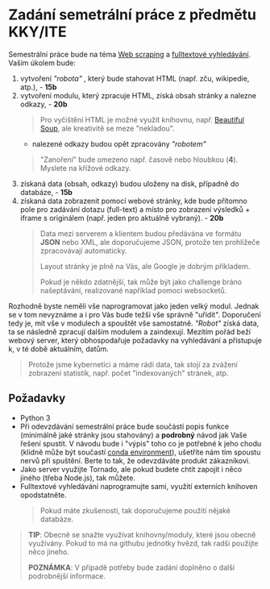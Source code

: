# Zadání semetrální práce z předmětu KKY/ITE

Semestrální práce bude na téma [Web scraping][1] a [fulltextové vyhledávání][2].
Vaším úkolem bude:

1. vytvoření *"robota"* , který bude stahovat HTML (např. zču, wikipedie, atp.), - **15b**
2. vytvoření modulu, který zpracuje HTML, získá obsah stránky a nalezne odkazy, - **20b**
    > Pro vyčištění HTML je možné využít knihovnu, např. [Beautiful Soup][3],
    > ale kreativitě se meze "nekladou".
    * nalezené odkazy budou opět zpracovány *"robotem"*
    > "Zanoření" bude omezeno např. časově nebo hloubkou (**4**).
    > Myslete na křížové odkazy.
3. získaná data (obsah, odkazy) budou uloženy na disk, případně do databáze, - **15b**
4. získaná data zobrazenit pomocí webové stránky, kde bude přítomno pole pro zadávání dotazu (full-text) a místo pro zobrazení výsledků + iframe s originálem (např. jeden pro aktuálně vybraný). - **20b**
    > Data mezi serverem a klientem budou předávána ve formátu **JSON** nebo XML,
    > ale doporučujeme JSON, protože ten prohlížeče zpracovávají automaticky.
    >
    > Layout stránky je plně na Vás, ale Google je dobrým příkladem.
    >
    > Pokud je někdo zdatnější, tak může být jako challenge bráno našeptávání,
    > realizované například pomocí websocketů.

Rozhodně byste neměli vše naprogramovat jako jeden velký modul. Jednak se v tom
nevyznáme a i pro Vás bude težší vše správně "uřídit". Doporučení tedy je, mít vše
v modulech a spouštět vše samostatně. *"Robot"* získá data, ta se následně zpracují
dalším modulem a zaindexují. Mezitím pořád beží webový server, který obhospodařuje
požadavky na vyhledávání a přistupuje k, v té době aktuálním, datům.

> Protože jsme kybernetici a máme rádi data, tak stojí za zvážení zobrazení statistik,
> např. počet "indexovaných" stránek, atp.

## Požadavky

* Python 3
* Při odevzdávání semestrální práce bude součástí popis funkce (minimálně jaké stránky jsou stahovány) a **podrobný** návod jak Vaše řešení spustit. V návodu bude i "výpis" toho co je potřebné k jeho chodu (klidně může být součastí [conda environment][4]), ušetříte nám tím spoustu nervů při spuštění. Berte to tak, že odevzdáváte produkt zákazníkovi.
* Jako server využijte Tornado, ale pokud budete chtít zapojit i něco jiného (třeba Node.js), tak můžete.
* Fulltextové vyhledávání naprogramujte sami, využití externích knihoven opodstatněte.
    > Pokud máte zkušenosti, tak doporučujeme použití nějaké databáze.

> **TIP**: Obecně se snažte využívat knihovny/moduly, které jsou obecně využívány. Pokud to má na githubu jednotky hvězd, tak radši použijte něco jineho.
>
> **POZNÁMKA**: V případě potřeby bude zadání doplněno o další podrobnější informace.

[1]: https://en.wikipedia.org/wiki/Web_scraping
[2]: https://cs.wikipedia.org/wiki/Fulltextov%C3%A9_vyhled%C3%A1v%C3%A1n%C3%AD
[3]: https://www.crummy.com/software/BeautifulSoup/bs4/doc/
[4]: https://conda.io/docs/user-guide/tasks/manage-environments.html
